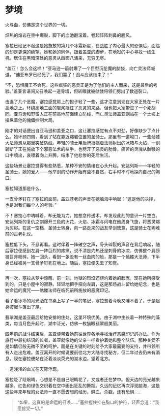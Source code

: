 # 梦境

火与血，仿佛是这个世界的一切。

炽热的熔岩在空中爆裂，脚下的血池翻滚着，卷起阵阵刺鼻的腥风。

塞拉已经记不起这是她施放的第几个冰霜新星，在战胜了内心最大的恐惧后，面临的却是更深的绝望。她和她的同伴，跟着盖亚的脚步，在地狱的中心寻找一线生机。居住在黑暗深处的恶灵从四面八涌来，无穷无尽。

“盖亚！怎么会这样！”亚马逊一箭射爆了一个巨型沉伦魔的脑袋，向亡灵法师喊道，“迪亚布罗已经死了，我们赢了！战斗应该结束了！”

“不，恐惧魔王不会死。这些疯狂的恶灵正是为了他们的主人而来，这是最后的考验。”盖亚言语间又召唤起一道骨墙，但转眼就被骷髅将领们劈出了数道裂口。

击退了几个恶魔，塞拉感觉肩上的担子轻了一些，这才注意到现在大家正处在一片高地之上。环绕高地三面的岩浆挡住了恶灵的来路，但也把大家带进了一个死胡同。亚马逊和野蛮人正在前高地前面建立防线，而亡灵法师盖亚则站在一个土坡上操纵着他的傀儡控制大局。

刚才的对话便出自亚马逊和盖亚之口，这让塞拉感觉有点不对劲，好像缺少了点什么。她环顾四周，看到了站在靠近熔岩位置的圣骑士。那里有一道坳口，一些骷髅大法师想从那里突破防线。年轻的骑士用盾牌抵挡着法师射出的冰箱与火焰，一剑斩断了正在施放下个邪恶法术的枯手，也劈开了恶灵的肋骨。痛苦的灵魂从骷髅的口中喷出，哀嚎着向上升腾，结束了他悲惨的死后生活。

这些场景让塞拉觉得有些熟悉，某种不安的情绪在心头升起。安达列斯——年轻的圣骑士，她的爱人——他举剑的动作开始有些不自然，右手时不时地探向自己的胸口。

塞拉知道那是什么。

一支骨矛钉在了塞拉的面前，盖亚苍老的声音在她脑海中响起：“这是他的决择，也是对我们每个人的考验。”

不！塞拉心中呐喊着，却无能为力。她想念传送术，却发现此刻的意识一片空白。安达列斯的复仇之剑爆开三色的火花，火焰、冰霜与闪电在他周身飞旋，将恶灵熔为灰烬。在这一空档，圣骑士转身，向一路走来的战友举剑致意，这是骑士在殉难前的古老礼仪。

塞拉低下头，不忍再看。这时伴着一阵破空之声，骨头碎裂的声音在背后响起，随后塞拉便感到左肩一阵巨烈的疼痛，说不清是灼热还是刺骨的冰凉，仿佛整个肩膀被巨斧粉碎。她一回头，看到一张没有一丝血肉的脸，那是一个骷髅大法师，下半身已经被另一支骨矛钉死在地上。随后，塞拉便失去了知觉。

---

再一次，塞拉从梦中惊醒。前一刻，地狱的烈焰还烧灼着她的脸庞，现在她所感受到的，只是小屋中的寂静。轻轻地把手探向左肩，这是那场战斗留给她纪念，也是她命运的魔咒——骷髅法师在临死前所施放的恶魔印记。

看了看冰冷的月光洒在书桌上写了一半的笔记，塞拉想着今晚又睡不着了，于是起身披起斗篷出了屋。

翡翠湖是盖亚最后给她安排的住处，这里环境优美，由于湖中生长着一种特殊的藻类，每当月色升起时，湖中泛光，仿佛一枚猫眼翡翠般美丽。

四年前的战斗结束后，盖亚便带着她前往世界各地寻找治疗恶魔印记的办法。作为旅行中最初结识的长者，盖亚就像她的父亲一样看护着她和整个队伍。那种关爱不是如情侣般无微不至的呵护，而是在关键的时刻给予大家最需要的支持，并带领所有人走出危难。盖亚离开的时候说要前往北方大陆寻找秘方，但二年过去仍未有消息。现在塞拉便站在泛着淡淡荧光的湖水边，望着北方。

一道浅浅的血光在天际浮现。

塞拉眨了眨眼睛，心想是不是自己眼睛花了，又或者还在梦中。但天边的亮光越来越多，红色和绿色交织着在空中画出狂乱的舞蹈。久远的记忆再次浮现脑海，这是这些年来年轻的女法师一直不愿去想的经历。鲜血，杀戳，还有恐惧……

> “如果，这真的是命运的召唤……”塞拉握住挂在胸口的护符，轻声念道：“我愿接受一切。”
